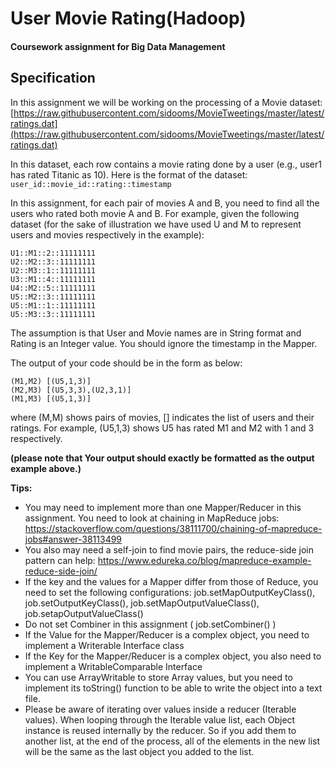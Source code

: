 # User Movie Rating(Hadoop)
#### Coursework assignment for Big Data Management
## Specification
In this assignment we will be working on the processing of a Movie dataset:  
[https://raw.githubusercontent.com/sidooms/MovieTweetings/master/latest/ratings.dat](https://raw.githubusercontent.com/sidooms/MovieTweetings/master/latest/ratings.dat)

In this dataset, each row contains a movie rating done by a user (e.g., user1 has rated Titanic as 10). Here is the format of the dataset: `user_id::movie_id::rating::timestamp`

In this assignment, for each pair of movies A and B, you need to find all the users who rated both movie A and B. For example, given the following dataset (for the sake of illustration we have used U and M to represent users and movies respectively in the example):
```
U1::M1::2::11111111
U2::M2::3::11111111
U2::M3::1::11111111
U3::M1::4::11111111
U4::M2::5::11111111
U5::M2::3::11111111
U5::M1::1::11111111
U5::M3::3::11111111
```
The assumption is that User and Movie names are in String format and Rating is an Integer value. You should ignore the timestamp in the Mapper.

The output of your code should be in the form as below:
```
(M1,M2) [(U5,1,3)]
(M2,M3) [(U5,3,3),(U2,3,1)]
(M1,M3) [(U5,1,3)]
```
where (M,M) shows pairs of movies, [] indicates the list of users and their ratings. For example, (U5,1,3) shows U5 has rated M1 and M2 with 1 and 3 respectively.

**(please note that Your output should exactly be formatted as the output example above.)**


**Tips:**
+ You may need to implement more than one Mapper/Reducer in this assignment. You need to look at chaining in MapReduce jobs: https://stackoverflow.com/questions/38111700/chaining-of-mapreduce-jobs#answer-38113499
+ You also may need a self-join to find movie pairs, the reduce-side join pattern can help: https://www.edureka.co/blog/mapreduce-example-reduce-side-join/
+ If the key and the values for a Mapper differ from those of Reduce, you need to set the following configurations:
job.setMapOutputKeyClass(), job.setOutputKeyClass(), job.setMapOutputValueClass(), job.setapOutputValueClass()
+ Do not set Combiner in this assignment ( job.setCombiner() )
+ If the Value for the Mapper/Reducer is a complex object, you need to implement a Writerable Interface class
+ If the Key for the Mapper/Reducer is a complex object, you also need to implement a WritableComparable Interface
+ You can use ArrayWritable to store Array values, but you need to implement its toString() function to be able to write the object into a text file.
+ Please be aware of iterating over values inside a reducer (Iterable<MyWritable> values). When looping through the Iterable value list, each Object instance is reused internally by the reducer. So if you add them to another list, at the end of the process, all of the elements in the new list will be the same as the last object you added to the list.
